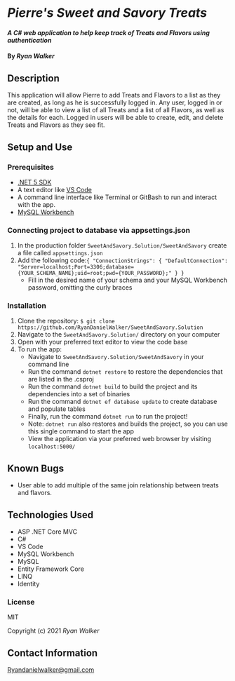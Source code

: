 # _Pierre's Sweet and Savory Treats_

#### _A C# web application to help keep track of Treats and Flavors using authentication_

#### By _Ryan Walker_

## Description
This application will allow Pierre to add Treats and Flavors to a list as they are created, as long as he is successfully logged in. Any user, logged in or not, will be able to view a list of all Treats and a list of all Flavors, as well as the details for each. Logged in users will be able to create, edit, and delete Treats and Flavors as they see fit.

## Setup and Use

### Prerequisites
* [.NET 5 SDK](https://dotnet.microsoft.com/download/dotnet/5.0)
* A text editor like [VS Code](https://code.visualstudio.com/)
* A command line interface like Terminal or GitBash to run and interact with the app.
* [MySQL Workbench](https://www.mysql.com/products/workbench/)

### Connecting project to database via appsettings.json
1. In the production folder `SweetAndSavory.Solution/SweetAndSavory` create a file called `appsettings.json`
2. Add the following code:`{
  "ConnectionStrings": {
    "DefaultConnection": "Server=localhost;Port=3306;database={YOUR_SCHEMA_NAME};uid=root;pwd={YOUR_PASSWORD};"
  }
}`
   * Fill in the desired name of your schema and your MySQL Workbench password, omitting the curly braces

### Installation
1. Clone the repository: `$ git clone https://github.com/RyanDanielWalker/SweetAndSavory.Solution`
2. Navigate to the `SweetAndSavory.Solution/` directory on your computer
3. Open with your preferred text editor to view the code base
4. To run the app:
    * Navigate to `SweetAndSavory.Solution/SweetAndSavory` in your command line
    * Run the command `dotnet restore` to restore the dependencies that are listed in the .csproj
    * Run the command `dotnet build` to build the project and its dependencies into a set of binaries
    * Run the command `dotnet ef database update` to create database and populate tables
    * Finally, run the command `dotnet run` to run the project!
    * Note: `dotnet run` also restores and builds the project, so you can use this single command to start the app
    * View the application via your preferred web browser by visiting `localhost:5000/`


## Known Bugs
* User able to add multiple of the same join relationship between treats and flavors. 

## Technologies Used
* ASP .NET Core MVC
* C#
* VS Code
* MySQL Workbench
* MySQL
* Entity Framework Core
* LINQ
* Identity 

### License

MIT

Copyright (c) 2021 _Ryan Walker_

## Contact Information
[Ryandanielwalker@gmail.com](mailto:ryandanielwalker@gmail.com)




